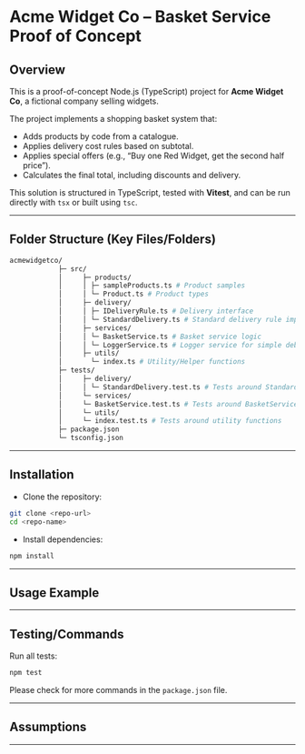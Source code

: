 # Acme Widget Co – Basket Service Proof of Concept

## Overview

This is a proof-of-concept Node.js (TypeScript) project for **Acme Widget Co**, a fictional company selling widgets.  

The project implements a shopping basket system that:

- Adds products by code from a catalogue.
- Applies delivery cost rules based on subtotal.
- Applies special offers (e.g., “Buy one Red Widget, get the second half price”).
- Calculates the final total, including discounts and delivery.

This solution is structured in TypeScript, tested with **Vitest**, and can be run directly with `tsx` or built using `tsc`.

---

## Folder Structure (Key Files/Folders)

```bash
acmewidgetco/
            ├─ src/
            │     ├─ products/
            │     │ ├─ sampleProducts.ts # Product samples
            │     │ └─ Product.ts # Product types
            │     ├─ delivery/
            │     │ ├─ IDeliveryRule.ts # Delivery interface
            │     │ └─ StandardDelivery.ts # Standard delivery rule implementation
            │     ├─ services/
            │     │ └─ BasketService.ts # Basket service logic
            │     │ └─ LoggerService.ts # Logger service for simple debugging
            │     ├─ utils/
            │       └─ index.ts # Utility/Helper functions
            ├─ tests/
            │     ├─ delivery/
            │     │ └─ StandardDelivery.test.ts # Tests around StandardDelivery
            │     └─ services/
            │     └─ BasketService.test.ts # Tests around BasketService
            │     └─ utils/
            │     └─ index.test.ts # Tests around utility functions
            ├─ package.json
            └─ tsconfig.json
```

---

## Installation

- Clone the repository:  

```bash
git clone <repo-url>
cd <repo-name>
```

- Install dependencies:

```bash
npm install
```

---

## Usage Example

---

## Testing/Commands

Run all tests:

```bash
npm test
```

Please check for more commands in the `package.json` file.

---

## Assumptions

---
